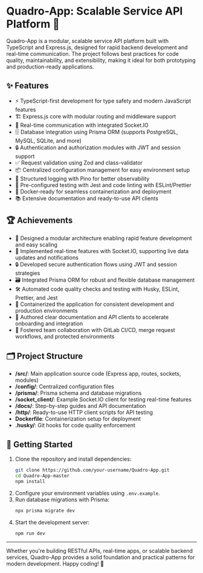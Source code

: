 # Quadro-App: Scalable Service API Platform 🚀

Quadro-App is a modular, scalable service API platform built with TypeScript and Express.js, designed for rapid backend development and real-time communication. The project follows best practices for code quality, maintainability, and extensibility, making it ideal for both prototyping and production-ready applications.

## ✨ Features

- ⚡ TypeScript-first development for type safety and modern JavaScript features
- 🏗️ Express.js core with modular routing and middleware support
- 🔌 Real-time communication with integrated Socket.IO
- 🗄️ Database integration using Prisma ORM (supports PostgreSQL, MySQL, SQLite, and more)
- 🔒 Authentication and authorization modules with JWT and session support
- ✅ Request validation using Zod and class-validator
- 📦 Centralized configuration management for easy environment setup
- 📝 Structured logging with Pino for better observability
- 🧪 Pre-configured testing with Jest and code linting with ESLint/Prettier
- 🐳 Docker-ready for seamless containerization and deployment
- 📚 Extensive documentation and ready-to-use API clients

## 🏆 Achievements

- 🧩 Designed a modular architecture enabling rapid feature development and easy scaling
- 🚀 Implemented real-time features with Socket.IO, supporting live data updates and notifications
- 🔒 Developed secure authentication flows using JWT and session strategies
- 🗃️ Integrated Prisma ORM for robust and flexible database management
- 🛠️ Automated code quality checks and testing with Husky, ESLint, Prettier, and Jest
- 🐳 Containerized the application for consistent development and production environments
- 📖 Authored clear documentation and API clients to accelerate onboarding and integration
- 🤝 Fostered team collaboration with GitLab CI/CD, merge request workflows, and protected environments

## 🗂️ Project Structure

- **/src/**: Main application source code (Express app, routes, sockets, modules)
- **/config/**: Centralized configuration files
- **/prisma/**: Prisma schema and database migrations
- **/socket_client/**: Example Socket.IO client for testing real-time features
- **/docs/**: Step-by-step guides and API documentation
- **/http/**: Ready-to-use HTTP client scripts for API testing
- **Dockerfile**: Containerization setup for deployment
- **.husky/**: Git hooks for code quality enforcement

## 🚀 Getting Started

1. Clone the repository and install dependencies:
   ```bash
   git clone https://github.com/your-username/Quadro-App.git
   cd Quadro-App-master
   npm install
   ```
2. Configure your environment variables using `.env.example`.
3. Run database migrations with Prisma:
   ```bash
   npx prisma migrate dev
   ```
4. Start the development server:
   ```bash
   npm run dev
   ```

---

Whether you're building RESTful APIs, real-time apps, or scalable backend services, Quadro-App provides a solid foundation and practical patterns for modern development. Happy coding! 🎉
